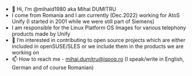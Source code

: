 - 👋 Hi, I’m @mihaid1980 aka Mihai DUMITRU
- I come from Romania and I am currently (Dec.2022) working for AtoS Unify (I started in 2001 while we were still part of Siemens)
- I am responsible for the Linux Platform OS Images for various telephony products made by Unify
- 👀 I’m interested in contributing to open source projects which are either included in openSUSE/SLES or we include them in the products we are working on
- 📫 How to reach me - mihai.dumitru@ispoq.ro (I speak/write in English, German and of course Romanian)
